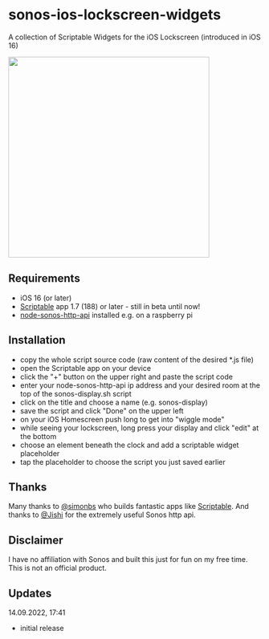 # sonos-ios-lockscreen-widgets
A collection of Scriptable Widgets for the iOS Lockscreen (introduced in iOS 16)


<img src="https://user-images.githubusercontent.com/9810829/190201505-2b73f30a-7b32-4e38-9152-2d705bdf8daa.jpg" width="400"/>

## Requirements

- iOS 16 (or later)
- [Scriptable](https://apps.apple.com/us/app/scriptable/id1405459188) app 1.7 (188) or later - still in beta until now!
- [node-sonos-http-api](https://github.com/jishi/node-sonos-http-api) installed e.g. on a raspberry pi

## Installation
- copy the whole script source code (raw content of the desired *.js file)
- open the Scriptable app on your device
- click the "+" button on the upper right and paste the script code
- enter your node-sonos-http-api ip address and your desired room at the top of the sonos-display.sh script
- click on the title and choose a name (e.g. sonos-display)
- save the script and click "Done" on the upper left
- on your iOS Homescreen push long to get into "wiggle mode"
- while seeing your lockscreen, long press your display and click "edit" at the bottom 
- choose an element beneath the clock and add a scriptable widget placeholder
- tap the placeholder to choose the script you just saved earlier

## Thanks
Many thanks to [@simonbs](https://twitter.com/simonbs) who builds fantastic apps like [Scriptable](https://scriptable.app). And thanks to [@Jishi](https://github.com/jishi) for the extremely useful Sonos http api.

## Disclaimer
I have no affiliation with Sonos and built this just for fun on my free time. This is not an official product.

## Updates
14.09.2022, 17:41
- initial release
